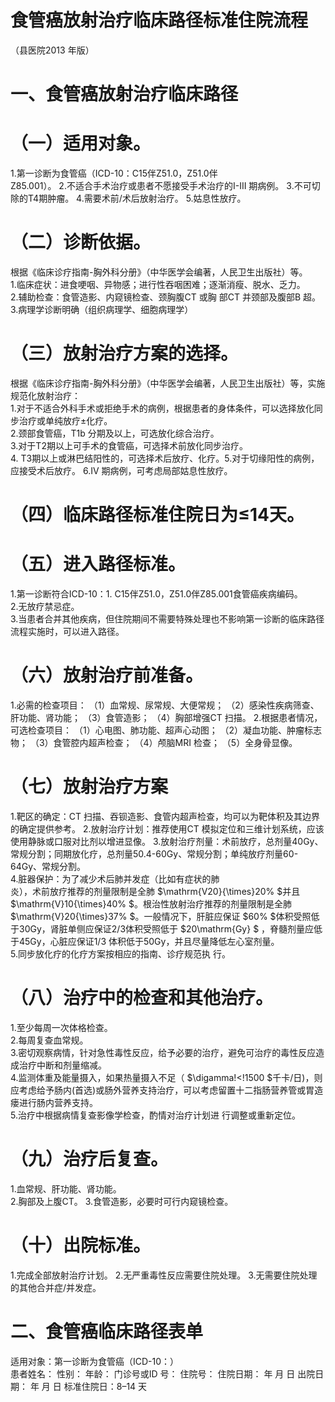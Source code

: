 # 食管癌放射治疗临床路径标准住院流程  
（县医院2013 年版）  
# 一、食管癌放射治疗临床路径  
# （一）适用对象。  
1.第一诊断为食管癌（ICD-10：C15伴Z51.0，Z51.0伴  
Z85.001）。 2.不适合手术治疗或患者不愿接受手术治疗的I-III 期病例。 3.不可切除的T4期肿瘤。 4.需要术前/术后放射治疗。 5.姑息性放疗。  
# （二）诊断依据。  
根据《临床诊疗指南-胸外科分册》（中华医学会编著，人民卫生出版社）等。  
1.临床症状：进食哽咽、异物感；进行性吞咽困难；逐渐消瘦、脱水、乏力。  
2.辅助检查：食管造影、内窥镜检查、颈胸腹CT 或胸 部CT 并颈部及腹部B 超。  
3.病理学诊断明确（组织病理学、细胞病理学）  
# （三）放射治疗方案的选择。  
根据《临床诊疗指南-胸外科分册》（中华医学会编著，人民卫生出版社）等，实施规范化放射治疗：  
1.对于不适合外科手术或拒绝手术的病例，根据患者的身体条件，可以选择放化同步治疗或单纯放疗±化疗。  
2.颈部食管癌，T1b 分期及以上，可选放化综合治疗。  
3.对于T2期以上可手术的食管癌，可选择术前放化同步治疗。  
4. T3期以上或淋巴结阳性的，可选择术后放疗、化疗。5.对于切缘阳性的病例，应接受术后放疗。 6.IV 期病例，可考虑局部姑息性放疗。  
# （四）临床路径标准住院日为≤14天。  
# （五）进入路径标准。  
1.第一诊断符合ICD-10：1. C15伴Z51.0，Z51.0伴Z85.001食管癌疾病编码。  
2.无放疗禁忌症。  
3.当患者合并其他疾病，但住院期间不需要特殊处理也不影响第一诊断的临床路径流程实施时，可以进入路径。  
# （六）放射治疗前准备。  
1.必需的检查项目： （1）血常规、尿常规、大便常规； （2）感染性疾病筛查、肝功能、肾功能； （3）食管造影； （4）胸部增强CT 扫描。 2.根据患者情况，可选检查项目： （1）心电图、肺功能、超声心动图； （2）凝血功能、肿瘤标志物； （3）食管腔内超声检查； （4）颅脑MRI 检查； （5）全身骨显像。  
# （七）放射治疗方案  
1.靶区的确定：CT 扫描、吞钡造影、食管内超声检查，均可以为靶体积及其边界的确定提供参考。 2.放射治疗计划：推荐使用CT 模拟定位和三维计划系统，应该使用静脉或口服对比剂以增进显像。 3.放射治疗剂量：术前放疗，总剂量40Gy、常规分割；同期放化疗，总剂量50.4-60Gy、常规分割；单纯放疗剂量60-64Gy、常规分割。  
4.脏器保护：为了减少术后肺并发症（比如有症状的肺  
炎），术前放疗推荐的剂量限制是全肺 $\mathrm{V20}{\times}20\% $并且 $\mathrm{V}10{\times}40\% $。根治性放射治疗推荐的剂量限制是全肺 $\mathrm{V}20{\times}37\% $。一般情况下，肝脏应保证 $60\% $体积受照低于30Gy，肾脏单侧应保证2/3体积受照低于 $20\mathrm{Gy} $ ，脊髓剂量应低于45Gy，心脏应保证1/3 体积低于50Gy，并且尽量降低左心室剂量。  
5.同步放化疗的化疗方案按相应的指南、诊疗规范执 行。  
# （八）治疗中的检查和其他治疗。  
1.至少每周一次体格检查。  
2.每周复查血常规。  
3.密切观察病情，针对急性毒性反应，给予必要的治疗，避免可治疗的毒性反应造成治疗中断和剂量缩减。  
4.监测体重及能量摄入，如果热量摄入不足（ $\digamma\!<\!1500 $千卡/日)，则应考虑给予肠内(首选)或肠外营养支持治疗，可以考虑留置十二指肠营养管或胃造瘘进行肠内营养支持。  
5.治疗中根据病情复查影像学检查，酌情对治疗计划进 行调整或重新定位。  
# （九）治疗后复查。  
1.血常规、肝功能、肾功能。  
2.胸部及上腹CT。 3.食管造影，必要时可行内窥镜检查。  
# （十）出院标准。  
1.完成全部放射治疗计划。 2.无严重毒性反应需要住院处理。 3.无需要住院处理的其他合并症/并发症。  
#     二、食管癌临床路径表单  
适用对象：第一诊断为食管癌（ICD-10：）  
患者姓名：           性别：      年龄：    门诊号或ID 号：       住院号：       住院日期：       年   月   日 出院日期：      年   月   日 标准住院日：8–14 天  
